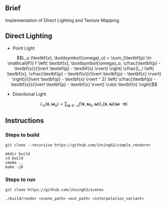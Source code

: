 ## Brief

Implementation of Direct Lighting and Texture Mapping.

## Direct Lighting

- Point Light

```math
L_o (\textbf{x}, \boldsymbol{\omega}_o) = \sum_{\textbf{p} \in \mathcal{P}} f \left( \textbf{x}, \boldsymbol{\omega}_o, \cfrac{\textbf{p} - \textbf{x}}{\lvert \textbf{p} - \textbf{x} \rvert} \right) \cfrac{L_i \left( \textbf{x}, \cfrac{\textbf{p} - \textbf{x}}{\lvert \textbf{p} - \textbf{x} \rvert} \right)}{\lvert \textbf{p} - \textbf{x} \rvert ^ 2} \left( \cfrac{\textbf{p} - \textbf{x}}{\lvert \textbf{p} - \textbf{x} \rvert} \cdot \textbf{n} \right)
```

- Directional Light

```math
L_o (\textbf{x}, \boldsymbol{\omega}_o) = \sum_{\boldsymbol{\omega} \in \mathcal{D}} f(\textbf{x}, \boldsymbol{\omega}_o, \boldsymbol{\omega}) L_i(\textbf{x}, \boldsymbol{\omega}) (\boldsymbol{\omega} \cdot \textbf{n})
```

## Instructions

### Steps to build

```shell
git clone --recursive https://github.com/ihsingh2/simple_renderer
```

```shell
mkdir build
cd build
cmake ..
make -j8
```

### Steps to run

```shell
git clone https://github.com/ihsingh2/scenes
```

```shell
./build/render <scene_path> <out_path> <interpolation_variant>
```
